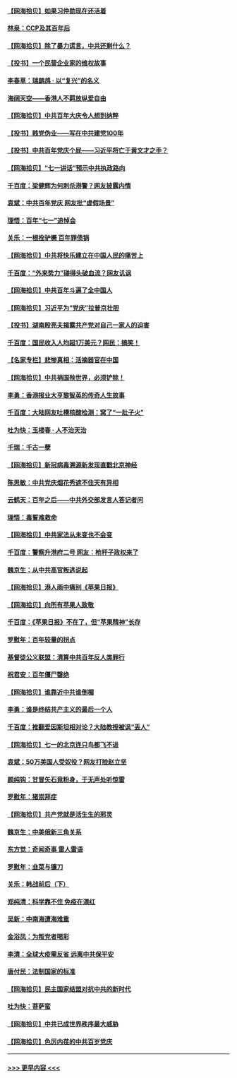 #### [【网海拾贝】如果习仲勋现在还活着](../pages/nsc993/n13073410.md?t=07071851) 
#### [林泉：CCP及其百年后](../pages/nsc993/n13073226.md?t=07071851) 
#### [【网海拾贝】除了暴力谎言，中共还剩什么？](../pages/nsc993/n13071082.md?t=07071851) 
#### [【投书】一个民营企业家的维权故事](../pages/nsc993/n13070932.md?t=07071851) 
#### [李春草：瑞鹧鸪 · 以“复兴”的名义](../pages/nsc993/n13069984.md?t=07071851) 
#### [海阔天空——香港人不羁放纵爱自由](../pages/nsc993/n13069407.md?t=07071851) 
#### [【网海拾贝】中共百年大庆令人想到纳粹](../pages/nsc993/n13068483.md?t=07071851) 
#### [【投书】贱党伪业——写在中共建党100年](../pages/nsc993/n13067843.md?t=07071851) 
#### [【投书】中共百年党庆个屁——习近平将亡于黄文才之手？](../pages/nsc993/n13067425.md?t=07071851) 
#### [【网海拾贝】“七一讲话”预示中共执政路向](../pages/nsc993/n13066434.md?t=07071851) 
#### [千百度：梁健辉为何刺杀港警？网友披露内情](../pages/nsc993/n13066979.md?t=07071851) 
#### [袁斌：中共百年党庆 网友批“虚假场景”](../pages/nsc993/n13066385.md?t=07071851) 
#### [理悟：百年“七一”追悼会](../pages/nsc993/n13066106.md?t=07071851) 
#### [关乐：一根拴驴橛 百年罪债锅](../pages/nsc993/n13066089.md?t=07071851) 
#### [【网海拾贝】中共将快乐建立在中国人民的痛苦上](../pages/nsc993/n13064939.md?t=07071851) 
#### [千百度：“外来势力”碰得头破血流？网友讥讽](../pages/nsc993/n13064878.md?t=07071851) 
#### [【网海拾贝】中共百年斗遍了全中国人](../pages/nsc993/n13060020.md?t=07071851) 
#### [【网海拾贝】习近平为“党庆”拉普京壮胆](../pages/nsc993/n13057781.md?t=07071851) 
#### [【投书】湖南殷亮夫揭露共产党对自己一家人的迫害](../pages/nsc993/n13057744.md?t=07071851) 
#### [千百度：国民收入人均超1万美元？网民：搞笑！](../pages/nsc993/n13057692.md?t=07071851) 
#### [【名家专栏】悲惨真相：活摘器官在中国](../pages/nsc993/n13056611.md?t=07071851) 
#### [【网海拾贝】中共祸国殃世界，必须铲除！](../pages/nsc993/n13056011.md?t=07071851) 
#### [李勇：香港报业大亨黎智英的传奇人生故事](../pages/nsc993/n13055258.md?t=07071851) 
#### [千百度：大陆网友吐槽核酸检测：窝了“一肚子火”](../pages/nsc993/n13055194.md?t=07071851) 
#### [吐为快：玉楼春 · 人不治天治](../pages/nsc993/n13054028.md?t=07071851) 
#### [千瑞：千古一孽](../pages/nsc993/n13054016.md?t=07071851) 
#### [【网海拾贝】新冠病毒溯源新发现直戳北京神经](../pages/nsc993/n13052425.md?t=07071851) 
#### [陈思敏：中共党庆烟花秀遮不住天有异相](../pages/nsc993/n13052020.md?t=07071851) 
#### [云鹤天：百年之后——中共外交部发言人答记者问](../pages/nsc993/n13051604.md?t=07071851) 
#### [理悟：毒誓难救命](../pages/nsc993/n13051601.md?t=07071851) 
#### [【网海拾贝】中共家法从未变也不会变](../pages/nsc993/n13050366.md?t=07071851) 
#### [千百度：警察升港府二号 网友：枪杆子政权来了](../pages/nsc993/n13050261.md?t=07071851) 
#### [魏京生：从中共高官叛逃说起](../pages/nsc993/n13048997.md?t=07071851) 
#### [【网海拾贝】港人雨中痛别《苹果日报》](../pages/nsc993/n13048941.md?t=07071851) 
#### [【网海拾贝】向所有苹果人致敬](../pages/nsc993/n13046795.md?t=07071851) 
#### [千百度：《苹果日报》不在了，但“苹果精神”长存](../pages/nsc993/n13046703.md?t=07071851) 
#### [罗慰年：百年较量的拐点](../pages/nsc993/n13046542.md?t=07071851) 
#### [基督徒公义联盟：清算中共百年反人类罪行](../pages/nsc993/n13046499.md?t=07071851) 
#### [祝君安：百年僵尸罄绝](../pages/nsc993/n13045595.md?t=07071851) 
#### [【网海拾贝】谁靠近中共谁倒楣](../pages/nsc993/n13044667.md?t=07071851) 
#### [李勇：谁是终结共产主义的最后一个人](../pages/nsc993/n13044397.md?t=07071851) 
#### [千百度：推翻爱因斯坦相对论？大陆教授被讽“丢人”](../pages/nsc993/n13043908.md?t=07071851) 
#### [【网海拾贝】七一的北京连只鸟都飞不进](../pages/nsc993/n13041377.md?t=07071851) 
#### [袁斌：50万美国人受奴役？网友打脸赵立坚](../pages/nsc993/n13041330.md?t=07071851) 
#### [颜纯钩：甘冒矢石竟粉身，于无声处听惊雷](../pages/nsc993/n13041140.md?t=07071851) 
#### [罗慰年：猪崇拜症](../pages/nsc993/n13041071.md?t=07071851) 
#### [【网海拾贝】共产党就是活生生的邪灵](../pages/nsc993/n13036627.md?t=07071851) 
#### [魏京生：中美俄新三角关系](../pages/nsc993/n13035986.md?t=07071851) 
#### [东方觉：奇闻奇事 雷人雷语](../pages/nsc993/n13035878.md?t=07071851) 
#### [罗慰年：韭菜与镰刀](../pages/nsc993/n13034374.md?t=07071851) 
#### [关乐：韩战前后（下）](../pages/nsc993/n13034113.md?t=07071851) 
#### [郑纯清：科学靠不住 免疫在漂红](../pages/nsc993/n13034093.md?t=07071851) 
#### [吴新：中南海遭海难重](../pages/nsc993/n13034084.md?t=07071851) 
#### [金浴凤：为叛党者喝彩](../pages/nsc993/n13034058.md?t=07071851) 
#### [李清：全球大疫需反省 远离中共保平安](../pages/nsc993/n13033784.md?t=07071851) 
#### [唐付民：法制国家的标准](../pages/nsc993/n13032944.md?t=07071851) 
#### [【网海拾贝】民主国家结盟对抗中共的新时代](../pages/nsc993/n13031717.md?t=07071851) 
#### [吐为快：菩萨蛮](../pages/nsc993/n13030033.md?t=07071851) 
#### [【网海拾贝】中共已成世界秩序最大威胁](../pages/nsc993/n13028138.md?t=07071851) 
#### [【网海拾贝】色厉内荏的中共百岁党庆](../pages/nsc993/n13025582.md?t=07071851) 

----
#### [ >>> 更早内容 <<< ](../indexes/nsc993-earlier.md)
